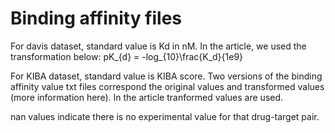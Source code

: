 # Binding affinity files
For davis dataset, standard value is Kd in nM. In the article, we used the transformation below:
pK_{d} = -log_{10}\frac{K_d}{1e9}

For KIBA dataset, standard value is KIBA score. Two versions of the binding affinity value txt files correspond the original values and transformed values (more information here). In the article tranformed values are used.

nan values indicate there is no experimental value for that drug-target pair.
